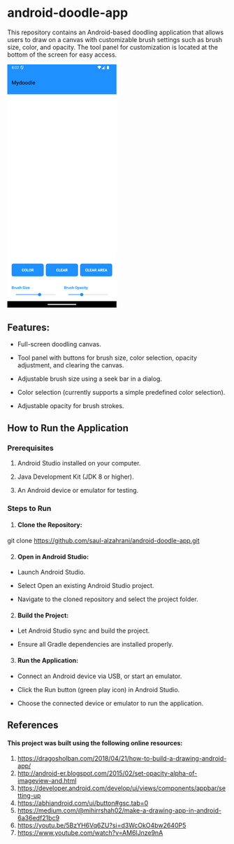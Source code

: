 # android-doodle-app
This repository contains an Android-based doodling application that allows users to draw on a canvas with customizable brush settings such as brush size, color, and opacity. The tool panel for customization is located at the bottom of the screen for easy access.


<img src="image/mydoodle.png" alt="My Doodle" width="250"/>


## Features: 
* Full-screen doodling canvas.

* Tool panel with buttons for brush size, color selection, opacity adjustment, and clearing the canvas.

* Adjustable brush size using a seek bar in a dialog.

* Color selection (currently supports a simple predefined color selection).

* Adjustable opacity for brush strokes.

## How to Run the Application

### Prerequisites

1. Android Studio installed on your computer.

2. Java Development Kit (JDK 8 or higher).

3. An Android device or emulator for testing.

### Steps to Run

1. #### Clone the Repository:

git clone https://github.com/saul-alzahrani/android-doodle-app.git

2. #### Open in Android Studio:

* Launch Android Studio.

* Select Open an existing Android Studio project.

* Navigate to the cloned repository and select the project folder.

2. #### Build the Project:

* Let Android Studio sync and build the project.

* Ensure all Gradle dependencies are installed properly.

3. #### Run the Application:

* Connect an Android device via USB, or start an emulator.

* Click the Run button (green play icon) in Android Studio.

* Choose the connected device or emulator to run the application.


## References

#### This project was built using the following online resources:
1. https://dragosholban.com/2018/04/21/how-to-build-a-drawing-android-app/
2. http://android-er.blogspot.com/2015/02/set-opacity-alpha-of-imageview-and.html
3. https://developer.android.com/develop/ui/views/components/appbar/setting-up
4. https://abhiandroid.com/ui/button#gsc.tab=0
5. https://medium.com/@mihirrshah02/make-a-drawing-app-in-android-6a36edf21bc9
6. https://youtu.be/5BzYH6Vq6ZU?si=d3WcOkO4bw2640P5
7. https://www.youtube.com/watch?v=AM6lJnze9nA
   
